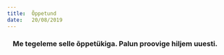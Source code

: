 ```yaml
---
title:  Õppetund
date:   20/08/2019
---
```


### <center>Me tegeleme selle õppetükiga. Palun proovige hiljem uuesti.</center>